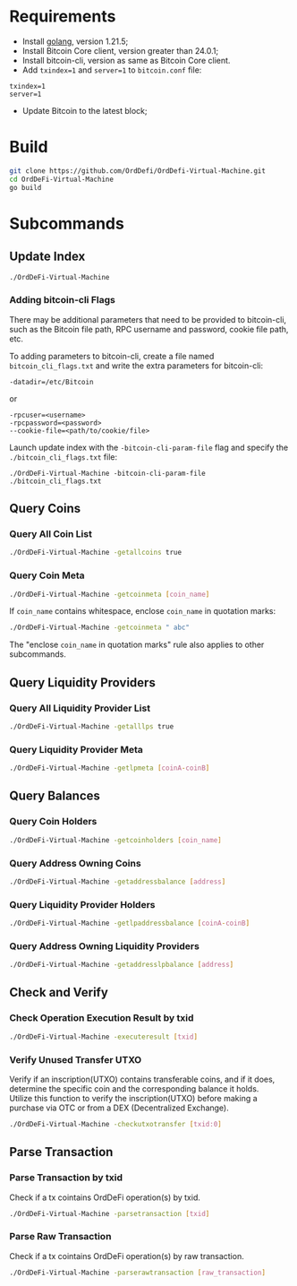 # Requirements

* Install [golang](https://go.dev), version 1.21.5;
* Install Bitcoin Core client, version greater than 24.0.1;
* Install bitcoin-cli, version as same as Bitcoin Core client.
* Add `txindex=1` and `server=1` to `bitcoin.conf` file:

```text
txindex=1
server=1
```

* Update Bitcoin to the latest block;

# Build

```bash
git clone https://github.com/OrdDefi/OrdDefi-Virtual-Machine.git
cd OrdDeFi-Virtual-Machine
go build
```

# Subcommands

## Update Index

```bash
./OrdDeFi-Virtual-Machine
```

### Adding bitcoin-cli Flags

There may be additional parameters that need to be provided to bitcoin-cli, such as the Bitcoin file path, RPC username and password, cookie file path, etc.  

To adding parameters to bitcoin-cli, create a file named `bitcoin_cli_flags.txt` and write the extra parameters for bitcoin-cli:      

```text
-datadir=/etc/Bitcoin
```

or

```text
-rpcuser=<username>
-rpcpassword=<password>
--cookie-file=<path/to/cookie/file>
```

Launch update index with the `-bitcoin-cli-param-file` flag and specify the `./bitcoin_cli_flags.txt` file:  

```text
./OrdDeFi-Virtual-Machine -bitcoin-cli-param-file ./bitcoin_cli_flags.txt
```

## Query Coins

### Query All Coin List

```bash
./OrdDeFi-Virtual-Machine -getallcoins true
```

### Query Coin Meta

```bash
./OrdDeFi-Virtual-Machine -getcoinmeta [coin_name]
```

If `coin_name` contains whitespace, enclose `coin_name` in quotation marks:

```bash
./OrdDeFi-Virtual-Machine -getcoinmeta " abc"
```

The "enclose `coin_name` in quotation marks" rule also applies to other subcommands.


## Query Liquidity Providers

### Query All Liquidity Provider List

```bash
./OrdDeFi-Virtual-Machine -getalllps true
```

### Query Liquidity Provider Meta

```bash
./OrdDeFi-Virtual-Machine -getlpmeta [coinA-coinB]
```

## Query Balances

### Query Coin Holders

```bash
./OrdDeFi-Virtual-Machine -getcoinholders [coin_name]
```

### Query Address Owning Coins

```bash
./OrdDeFi-Virtual-Machine -getaddressbalance [address]
```

### Query Liquidity Provider Holders

```bash
./OrdDeFi-Virtual-Machine -getlpaddressbalance [coinA-coinB]
```

### Query Address Owning Liquidity Providers

```bash
./OrdDeFi-Virtual-Machine -getaddresslpbalance [address]
```

## Check and Verify

### Check Operation Execution Result by txid

```bash
./OrdDeFi-Virtual-Machine -executeresult [txid]
```

### Verify Unused Transfer UTXO

Verify if an inscription(UTXO) contains transferable coins, and if it does, determine the specific coin and the corresponding balance it holds.  
Utilize this function to verify the inscription(UTXO) before making a purchase via OTC or from a DEX (Decentralized Exchange).  

```bash
./OrdDeFi-Virtual-Machine -checkutxotransfer [txid:0]
```

## Parse Transaction

### Parse Transaction by txid

Check if a tx cointains OrdDeFi operation(s) by txid.  

```bash
./OrdDeFi-Virtual-Machine -parsetransaction [txid]
```

### Parse Raw Transaction

Check if a tx cointains OrdDeFi operation(s) by raw transaction.  

```bash
./OrdDeFi-Virtual-Machine -parserawtransaction [raw_transaction]
```